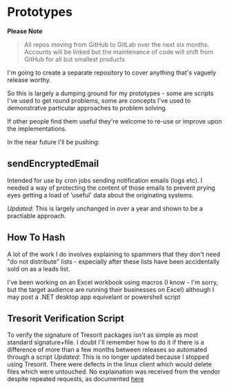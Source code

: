 # Prototypes
**Please Note**
> All repos moving from GitHub to GitLab over the next six months.
> Accounts will be linked but the maintenance of code will shift from GitHub for all but smallest products

I'm going to create a separate repository to cover anything that's vaguely release worthy.

So this is largely a dumping ground for my prototypes - some are scripts I've used to get round problems, some are concepts I've used to demonstratve particular approaches to problem solving.

If other people find them useful they're welcome to re-use or improve upon the implementations.

In the near future I'll be pushing:

## sendEncryptedEmail
Intended for use by cron jobs sending notification emails (logs etc). I needed a way of protecting the content of those emails to prevent prying eyes getting a load of 'useful' data about the originating systems.

_Updated_: This is largely unchanged in over a year and shown to be a practiable approach.

## How To Hash
A lot of the work I do involves explaining to spammers that they don't need "do not distribute" lists - especially after these lists have been accidentally sold on as a leads list.

I've been working on an Excel workbook using macros (I know - I'm sorry, but the target audience are running their businesses on Excel) although I may post a .NET desktop app equivelant or powershell script

## Tresorit Verification Script
To verify the signature of Tresorit packages isn't as simple as most standard signature+file. I doubt I'll remember how to do it if there is a difference of more than a few months between releases so automated through a script
_Updated_: This is no longer updated because I stopped using Tresorit. There were defects in the linux client which would delete files which were untouched. No explaination was received from the vendor despite repeated requests, as documented [here](https://iexplorable.blogspot.com/2017/01/disaster-recovery.html)
